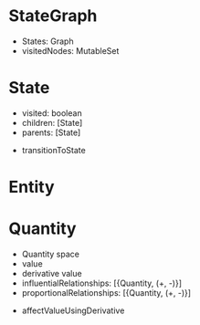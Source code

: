<!-- - means properties -->
<!-- + means methods -->

# StateGraph
- States: Graph
- visitedNodes: MutableSet

# State
- visited: boolean
- children: [State]
- parents: [State]
+ transitionToState

# Entity

# Quantity
- Quantity space
- value
- derivative value
- influentialRelationships: [{Quantity, (+, -)}]
- proportionalRelationships: [{Quantity, (+, -)}] 
+ affectValueUsingDerivative
